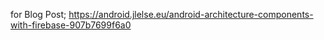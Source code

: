 for Blog Post;
https://android.jlelse.eu/android-architecture-components-with-firebase-907b7699f6a0

